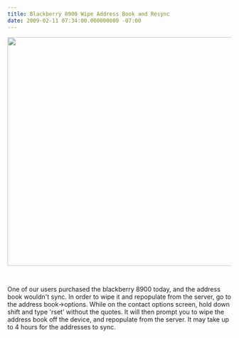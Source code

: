 ```yaml
---
title: Blackberry 8900 Wipe Address Book and Resync
date: 2009-02-11 07:34:00.000000000 -07:00
---
```

<a onblur="try {parent.deselectBloggerImageGracefully();} catch(e) {}" href="/images/old/curve_background.jpg"><img style="display:block; margin:0px auto 10px; text-align:center;cursor:pointer; cursor:hand;width: 707px; height: 514px;" src="/images/old/curve_background.jpg" border="0" alt="" /></a><br /><br />One of our users purchased the blackberry 8900 today, and the address book wouldn't sync.  In order to wipe it and repopulate from the server, go to the address book->options.  While on the contact options screen, hold down shift and type 'rset' without the quotes.  It will then prompt you to wipe the address book off the device, and repopulate from the server.  It may take up to 4 hours for the addresses to sync.
